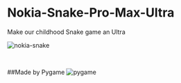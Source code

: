 # Nokia-Snake-Pro-Max-Ultra
Make our childhood Snake game an Ultra
<br>


![nokia-snake](https://th.bing.com/th/id/OIP.rnoPvaV-_oudsggi2CmIZAHaDF?pid=Api&rs=1)

<br>


##Made by Pygame
![pygame](https://th.bing.com/th/id/OIP.siDZOewBL4a4ijTuX6-VOAHaEK?pid=Api&rs=1)
